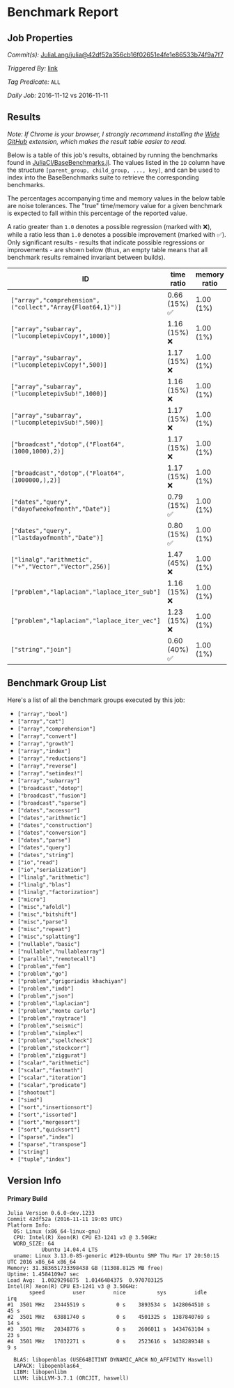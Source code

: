 # Benchmark Report

## Job Properties

*Commit(s):* [JuliaLang/julia@42df52a356cb16f02651e4fe1e86533b74f9a7f7](https://github.com/JuliaLang/julia/commit/42df52a356cb16f02651e4fe1e86533b74f9a7f7)

*Triggered By:* [link](https://github.com/JuliaLang/julia/commit/42df52a356cb16f02651e4fe1e86533b74f9a7f7#commitcomment-19794983)

*Tag Predicate:* `ALL`

*Daily Job:* 2016-11-12 vs 2016-11-11

## Results

*Note: If Chrome is your browser, I strongly recommend installing the [Wide GitHub](https://chrome.google.com/webstore/detail/wide-github/kaalofacklcidaampbokdplbklpeldpj?hl=en)
extension, which makes the result table easier to read.*

Below is a table of this job's results, obtained by running the benchmarks found in
[JuliaCI/BaseBenchmarks.jl](https://github.com/JuliaCI/BaseBenchmarks.jl). The values
listed in the `ID` column have the structure `[parent_group, child_group, ..., key]`,
and can be used to index into the BaseBenchmarks suite to retrieve the corresponding
benchmarks.

The percentages accompanying time and memory values in the below table are noise tolerances. The "true"
time/memory value for a given benchmark is expected to fall within this percentage of the reported value.

A ratio greater than `1.0` denotes a possible regression (marked with :x:), while a ratio less
than `1.0` denotes a possible improvement (marked with :white_check_mark:). Only significant results - results
that indicate possible regressions or improvements - are shown below (thus, an empty table means that all
benchmark results remained invariant between builds).

| ID | time ratio | memory ratio |
|----|------------|--------------|
| `["array","comprehension",("collect","Array{Float64,1}")]` | 0.66 (15%) :white_check_mark: | 1.00 (1%)  |
| `["array","subarray",("lucompletepivCopy!",1000)]` | 1.16 (15%) :x: | 1.00 (1%)  |
| `["array","subarray",("lucompletepivCopy!",500)]` | 1.17 (15%) :x: | 1.00 (1%)  |
| `["array","subarray",("lucompletepivSub!",1000)]` | 1.16 (15%) :x: | 1.00 (1%)  |
| `["array","subarray",("lucompletepivSub!",500)]` | 1.17 (15%) :x: | 1.00 (1%)  |
| `["broadcast","dotop",("Float64",(1000,1000),2)]` | 1.17 (15%) :x: | 1.00 (1%)  |
| `["broadcast","dotop",("Float64",(1000000,),2)]` | 1.17 (15%) :x: | 1.00 (1%)  |
| `["dates","query",("dayofweekofmonth","Date")]` | 0.79 (15%) :white_check_mark: | 1.00 (1%)  |
| `["dates","query",("lastdayofmonth","Date")]` | 0.80 (15%) :white_check_mark: | 1.00 (1%)  |
| `["linalg","arithmetic",("+","Vector","Vector",256)]` | 1.47 (45%) :x: | 1.00 (1%)  |
| `["problem","laplacian","laplace_iter_sub"]` | 1.16 (15%) :x: | 1.00 (1%)  |
| `["problem","laplacian","laplace_iter_vec"]` | 1.23 (15%) :x: | 1.00 (1%)  |
| `["string","join"]` | 0.60 (40%) :white_check_mark: | 1.00 (1%)  |

## Benchmark Group List

Here's a list of all the benchmark groups executed by this job:

- `["array","bool"]`
- `["array","cat"]`
- `["array","comprehension"]`
- `["array","convert"]`
- `["array","growth"]`
- `["array","index"]`
- `["array","reductions"]`
- `["array","reverse"]`
- `["array","setindex!"]`
- `["array","subarray"]`
- `["broadcast","dotop"]`
- `["broadcast","fusion"]`
- `["broadcast","sparse"]`
- `["dates","accessor"]`
- `["dates","arithmetic"]`
- `["dates","construction"]`
- `["dates","conversion"]`
- `["dates","parse"]`
- `["dates","query"]`
- `["dates","string"]`
- `["io","read"]`
- `["io","serialization"]`
- `["linalg","arithmetic"]`
- `["linalg","blas"]`
- `["linalg","factorization"]`
- `["micro"]`
- `["misc","afoldl"]`
- `["misc","bitshift"]`
- `["misc","parse"]`
- `["misc","repeat"]`
- `["misc","splatting"]`
- `["nullable","basic"]`
- `["nullable","nullablearray"]`
- `["parallel","remotecall"]`
- `["problem","fem"]`
- `["problem","go"]`
- `["problem","grigoriadis khachiyan"]`
- `["problem","imdb"]`
- `["problem","json"]`
- `["problem","laplacian"]`
- `["problem","monte carlo"]`
- `["problem","raytrace"]`
- `["problem","seismic"]`
- `["problem","simplex"]`
- `["problem","spellcheck"]`
- `["problem","stockcorr"]`
- `["problem","ziggurat"]`
- `["scalar","arithmetic"]`
- `["scalar","fastmath"]`
- `["scalar","iteration"]`
- `["scalar","predicate"]`
- `["shootout"]`
- `["simd"]`
- `["sort","insertionsort"]`
- `["sort","issorted"]`
- `["sort","mergesort"]`
- `["sort","quicksort"]`
- `["sparse","index"]`
- `["sparse","transpose"]`
- `["string"]`
- `["tuple","index"]`

## Version Info

#### Primary Build

```
Julia Version 0.6.0-dev.1233
Commit 42df52a (2016-11-11 19:03 UTC)
Platform Info:
  OS: Linux (x86_64-linux-gnu)
  CPU: Intel(R) Xeon(R) CPU E3-1241 v3 @ 3.50GHz
  WORD_SIZE: 64
           Ubuntu 14.04.4 LTS
  uname: Linux 3.13.0-85-generic #129-Ubuntu SMP Thu Mar 17 20:50:15 UTC 2016 x86_64 x86_64
Memory: 31.383651733398438 GB (11308.8125 MB free)
Uptime: 1.4584109e7 sec
Load Avg:  1.0029296875  1.0146484375  0.970703125
Intel(R) Xeon(R) CPU E3-1241 v3 @ 3.50GHz: 
       speed         user         nice          sys         idle          irq
#1  3501 MHz   23445519 s          0 s    3893534 s  1428064510 s         45 s
#2  3501 MHz   63881740 s          0 s    4501325 s  1387840769 s         14 s
#3  3501 MHz   20348776 s          0 s    2606011 s  1434763104 s         23 s
#4  3501 MHz   17032271 s          0 s    2523616 s  1438289348 s          9 s

  BLAS: libopenblas (USE64BITINT DYNAMIC_ARCH NO_AFFINITY Haswell)
  LAPACK: libopenblas64_
  LIBM: libopenlibm
  LLVM: libLLVM-3.7.1 (ORCJIT, haswell)

```
